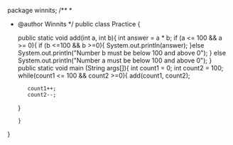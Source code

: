 package winnits;
/**
 *
 * @author Winnits
 */
public class Practice {
 
    public static void add(int a, int b){
        int answer = a * b;
     if (a <= 100 && a >= 0){
         if (b <=100 && b >=0){
             System.out.println(answer);
         }else
             System.out.println("Number b must be below 100 and above 0");
     }  else
         System.out.println("Number a must be below 100 and above 0");
    }
  public static void main (String args[]){
      int count1 = 0;
      int count2 = 100;
   while(count1 <= 100 && count2 >=0){
          add(count1, count2);
          
          count1++;
          count2--;
      }
      
       }
}

